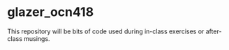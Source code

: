 # glazer_ocn418

This repository will be bits of code used during in-class exercises or after-class musings.
